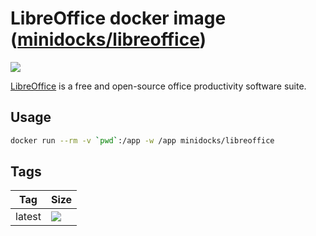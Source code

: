 LibreOffice docker image ([minidocks/libreoffice](https://hub.docker.com/r/minidocks/libreoffice))
==================================================================================================

![](https://upload.wikimedia.org/wikipedia/commons/thumb/c/c0/LibreOffice_logo.svg/640px-LibreOffice_logo.svg.png)

[LibreOffice](https://www.libreoffice.org/) is a free and open-source office
productivity software suite.

Usage
-----

```bash
docker run --rm -v `pwd`:/app -w /app minidocks/libreoffice
```

Tags
----

| Tag    | Size                                                                                                                |
|--------|---------------------------------------------------------------------------------------------------------------------|
| latest | ![](https://img.shields.io/docker/image-size/minidocks/libreoffice/latest?style=flat-square&logo=docker&label=size) |
